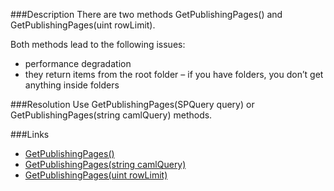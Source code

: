 ﻿<properties 
	pageTitle="RESP510232: Inappropriate PublishingWeb.GetPublishingPages() usage" 
    pageName="resp510232"
    parentPageId="csharp"
/>

###Description
There are two methods GetPublishingPages() and GetPublishingPages(uint rowLimit). 

Both methods lead to the following issues:
- performance degradation
- they return items from the root folder – if you have folders, you don’t get anything inside folders

###Resolution
Use GetPublishingPages(SPQuery query) or GetPublishingPages(string camlQuery) methods.


###Links
- [GetPublishingPages()](https://msdn.microsoft.com/en-us/library/ms493244.aspx)
- [GetPublishingPages(string camlQuery)](https://msdn.microsoft.com/en-us/library/ms559808.aspx)
- [GetPublishingPages(uint rowLimit)](https://msdn.microsoft.com/en-us/library/ms571021.aspx)